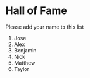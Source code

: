 # Hall of Fame
Please add your name to this list

1. Jose
2. Alex
3. Benjamin
4. Nick
5. Matthew
6. Taylor 
